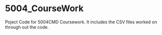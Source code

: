 # 5004_CourseWork
Poject Code for 5004CMD Coursework. 
It includes the CSV files worked on through out the code. 
